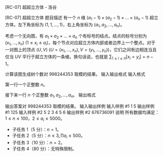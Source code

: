 



[RC-07] 超超立方体 - 洛谷














[RC-07] 超超立方体
题目描述
有一个 $n$ 维 $(a_1-1)\times (a_2-1)\times \dots \times (a_n-1)$ 超立方体。左下角坐标为 $(1,1,\dots,1)$，右上角坐标为 $(a_1,a_2,\dots,a_n)$。

考虑一个无向图，有 $a_1\times a_2\times \dots \times a_n$ 个有标号的结点。结点的标号分别为 $(x_1,\dots,x_n)\ (1\le x_i\le a_i)$，每个节点对应超立方体内部或者边界上一个整点。对于一对图上的顶点 $(U,V)\ (U=(x_1,\dots,x_n),V=(y_1,\dots,y_n))$，它们之间有边相连当且仅当 $UV$ 平行于超立方体的一条棱。换句话说，也就是 $\sum_{1\le i\le n}[x_i=y_i]=n-1$。

计算该图生成树个数对 $998244353$ 取模的结果。
输入输出格式
输入格式

第一行一个正整数 $n$。

接下来一行 $n$ 个正整数 $a_1,a_2,\dots,a_n$。
输出格式

输出答案对 $998244353$ 取模的结果。
输入输出样例
输入样例 #1
1
5
输出样例 #1
125
输入样例 #2
5
2 3 4 5 6
输出样例 #2
676736091
说明
所有数据均满足：$1\le n\le 100$，$2\le a_i\le 5000$。

- 子任务 $1$（$5$ 分）：$n=1$。
- 子任务 $2$（$5$ 分）：$n\le 3,\prod a_i\le 500$。
- 子任务 $3$（$10$ 分）：$n=2$。
- 子任务 $4$（$80$ 分）：无特殊限制。






